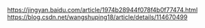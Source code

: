 https://jingyan.baidu.com/article/1974b28944f078f4b0f77474.html
https://blog.csdn.net/wangshuping18/article/details/114670499